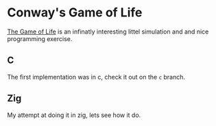 # Conway's Game of Life

[The Game of Life](https://en.wikipedia.org/wiki/Conway%27s_Game_of_Life) is an infinatly interesting littel simulation and and nice programming exercise.

## C

The first implementation was in c, check it out on the `c` branch.

## Zig

My attempt at doing it in zig, lets see how it do.
